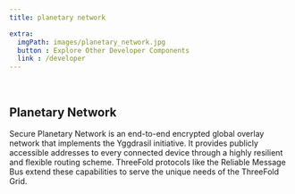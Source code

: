 ```yaml
---
title: planetary network

extra:
  imgPath: images/planetary_network.jpg
  button : Explore Other Developer Components
  link : /developer
---
```

<br>

## Planetary Network 

Secure Planetary Network is an end-to-end encrypted global overlay network that implements the Yggdrasil initiative. It provides publicly accessible addresses to every connected device through a highly resilient and flexible routing scheme. ThreeFold protocols like the Reliable Message Bus extend these capabilities to serve the unique needs of the ThreeFold Grid.
